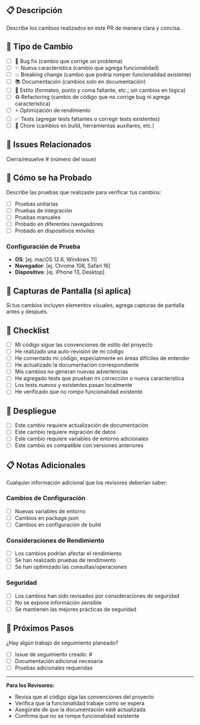 ## 📋 Descripción

Describe los cambios realizados en este PR de manera clara y concisa.

## 🎯 Tipo de Cambio

- [ ] 🐛 Bug fix (cambio que corrige un problema)
- [ ] ✨ Nueva característica (cambio que agrega funcionalidad)
- [ ] 💥 Breaking change (cambio que podría romper funcionalidad existente)
- [ ] 📚 Documentación (cambios solo en documentación)
- [ ] 🎨 Estilo (formateo, punto y coma faltante, etc.; sin cambios en lógica)
- [ ] ♻️ Refactoring (cambio de código que no corrige bug ni agrega característica)
- [ ] ⚡ Optimización de rendimiento
- [ ] ✅ Tests (agregar tests faltantes o corregir tests existentes)
- [ ] 🔧 Chore (cambios en build, herramientas auxiliares, etc.)

## 🔗 Issues Relacionados

Cierra/resuelve # (número del issue)

## 🧪 Cómo se ha Probado

Describe las pruebas que realizaste para verificar tus cambios:

- [ ] Pruebas unitarias
- [ ] Pruebas de integración
- [ ] Pruebas manuales
- [ ] Probado en diferentes navegadores
- [ ] Probado en dispositivos móviles

### Configuración de Prueba

- **OS**: [ej. macOS 12.6, Windows 11]
- **Navegador**: [ej. Chrome 108, Safari 16]
- **Dispositivo**: [ej. iPhone 13, Desktop]

## 📸 Capturas de Pantalla (si aplica)

Si tus cambios incluyen elementos visuales, agrega capturas de pantalla antes y después.

## 📝 Checklist

- [ ] Mi código sigue las convenciones de estilo del proyecto
- [ ] He realizado una auto-revisión de mi código
- [ ] He comentado mi código, especialmente en áreas difíciles de entender
- [ ] He actualizado la documentación correspondiente
- [ ] Mis cambios no generan nuevas advertencias
- [ ] He agregado tests que prueban mi corrección o nueva característica
- [ ] Los tests nuevos y existentes pasan localmente
- [ ] He verificado que no rompo funcionalidad existente

## 🚀 Despliegue

- [ ] Este cambio requiere actualización de documentación
- [ ] Este cambio requiere migración de datos
- [ ] Este cambio requiere variables de entorno adicionales
- [ ] Este cambio es compatible con versiones anteriores

## 📋 Notas Adicionales

Cualquier información adicional que los revisores deberían saber:

### Cambios de Configuración

- [ ] Nuevas variables de entorno
- [ ] Cambios en package.json
- [ ] Cambios en configuración de build

### Consideraciones de Rendimiento

- [ ] Los cambios podrían afectar el rendimiento
- [ ] Se han realizado pruebas de rendimiento
- [ ] Se han optimizado las consultas/operaciones

### Seguridad

- [ ] Los cambios han sido revisados por consideraciones de seguridad
- [ ] No se expone información sensible
- [ ] Se mantienen las mejores prácticas de seguridad

## 🔄 Próximos Pasos

¿Hay algún trabajo de seguimiento planeado?

- [ ] Issue de seguimiento creado: #
- [ ] Documentación adicional necesaria
- [ ] Pruebas adicionales requeridas

---

**Para los Revisores:**

- Revisa que el código siga las convenciones del proyecto
- Verifica que la funcionalidad trabaje como se espera
- Asegúrate de que la documentación esté actualizada
- Confirma que no se rompe funcionalidad existente
